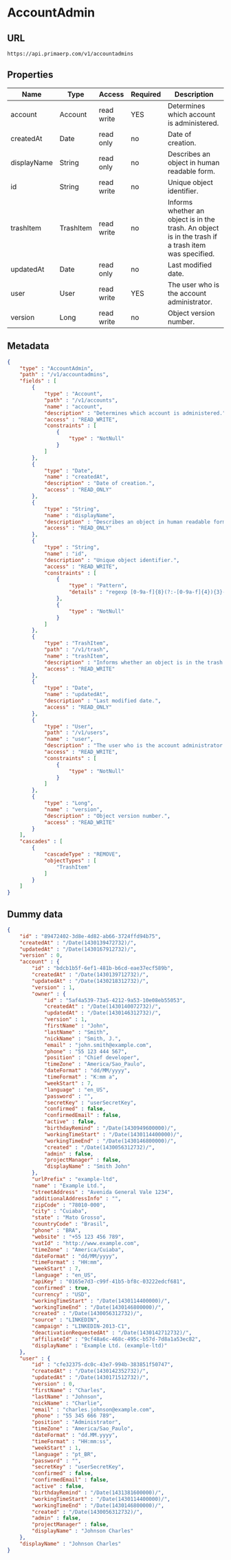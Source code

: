 AccountAdmin
==

## URL

	https://api.primaerp.com/v1/accountadmins

## Properties

| Name        | Type      | Access     | Required | Description                                                                                         |
|-------------|-----------|------------|----------|-----------------------------------------------------------------------------------------------------|
| account     | Account   | read write | YES      | Determines which account is administered.                                                           |
| createdAt   | Date      | read only  | no       | Date of creation.                                                                                   |
| displayName | String    | read only  | no       | Describes an object in human readable form.                                                         |
| id          | String    | read write | no       | Unique object identifier.                                                                           |
| trashItem   | TrashItem | read write | no       | Informs whether an object is in the trash. An object is in the trash if a trash item was specified. |
| updatedAt   | Date      | read only  | no       | Last modified date.                                                                                 |
| user        | User      | read write | YES      | The user who is the account administrator.                                                          |
| version     | Long      | read write | no       | Object version number.                                                                              |

## Metadata

```JSON
{
	"type" : "AccountAdmin",
	"path" : "/v1/accountadmins",
	"fields" : [
		{
			"type" : "Account",
			"path" : "/v1/accounts",
			"name" : "account",
			"description" : "Determines which account is administered.",
			"access" : "READ_WRITE",
			"constraints" : [
				{
					"type" : "NotNull"
				}
			]
		},
		{
			"type" : "Date",
			"name" : "createdAt",
			"description" : "Date of creation.",
			"access" : "READ_ONLY"
		},
		{
			"type" : "String",
			"name" : "displayName",
			"description" : "Describes an object in human readable form.",
			"access" : "READ_ONLY"
		},
		{
			"type" : "String",
			"name" : "id",
			"description" : "Unique object identifier.",
			"access" : "READ_WRITE",
			"constraints" : [
				{
					"type" : "Pattern",
					"details" : "regexp [0-9a-f]{8}(?:-[0-9a-f]{4}){3}-[0-9a-f]{12}"
				},
				{
					"type" : "NotNull"
				}
			]
		},
		{
			"type" : "TrashItem",
			"path" : "/v1/trash",
			"name" : "trashItem",
			"description" : "Informs whether an object is in the trash. An object is in the trash if a trash item was specified.",
			"access" : "READ_WRITE"
		},
		{
			"type" : "Date",
			"name" : "updatedAt",
			"description" : "Last modified date.",
			"access" : "READ_ONLY"
		},
		{
			"type" : "User",
			"path" : "/v1/users",
			"name" : "user",
			"description" : "The user who is the account administrator.",
			"access" : "READ_WRITE",
			"constraints" : [
				{
					"type" : "NotNull"
				}
			]
		},
		{
			"type" : "Long",
			"name" : "version",
			"description" : "Object version number.",
			"access" : "READ_WRITE"
		}
	],
	"cascades" : [
		{
			"cascadeType" : "REMOVE",
			"objectTypes" : [
				"TrashItem"
			]
		}
	]
}
```

## Dummy data

```JSON
{
	"id" : "89472402-3d8e-4d82-ab66-3724ffd94b75",
	"createdAt" : "/Date(1430139472732)/",
	"updatedAt" : "/Date(1430167912732)/",
	"version" : 0,
	"account" : {
		"id" : "bdcb1b5f-6ef1-481b-b6cd-eae37ecf589b",
		"createdAt" : "/Date(1430139712732)/",
		"updatedAt" : "/Date(1430218312732)/",
		"version" : 1,
		"owner" : {
			"id" : "5af4a539-73a5-4212-9a53-10e08eb55053",
			"createdAt" : "/Date(1430140072732)/",
			"updatedAt" : "/Date(1430146312732)/",
			"version" : 1,
			"firstName" : "John",
			"lastName" : "Smith",
			"nickName" : "Smith, J.",
			"email" : "john.smith@example.com",
			"phone" : "55 123 444 567",
			"position" : "Chief developer",
			"timeZone" : "America/Sao_Paulo",
			"dateFormat" : "dd/MM/yyyy",
			"timeFormat" : "K:mm a",
			"weekStart" : 7,
			"language" : "en_US",
			"password" : "",
			"secretKey" : "userSecretKey",
			"confirmed" : false,
			"confirmedEmail" : false,
			"active" : false,
			"birthdayRemind" : "/Date(1430949600000)/",
			"workingTimeStart" : "/Date(1430114400000)/",
			"workingTimeEnd" : "/Date(1430146800000)/",
			"created" : "/Date(1430056312732)/",
			"admin" : false,
			"projectManager" : false,
			"displayName" : "Smith John"
		},
		"urlPrefix" : "example-ltd",
		"name" : "Example Ltd.",
		"streetAddress" : "Avenida General Vale 1234",
		"additionalAddressInfo" : "",
		"zipCode" : "78010-000",
		"city" : "Cuiaba",
		"state" : "Mato Grosso",
		"countryCode" : "Brasil",
		"phone" : "BRA",
		"website" : "+55 123 456 789",
		"vatId" : "http://www.example.com",
		"timeZone" : "America/Cuiaba",
		"dateFormat" : "dd/MM/yyyy",
		"timeFormat" : "HH:mm",
		"weekStart" : 7,
		"language" : "en_US",
		"apiKey" : "0165e7d3-c99f-41b5-bf8c-03222edcf681",
		"confirmed" : true,
		"currency" : "USD",
		"workingTimeStart" : "/Date(1430114400000)/",
		"workingTimeEnd" : "/Date(1430146800000)/",
		"created" : "/Date(1430056312732)/",
		"source" : "LINKEDIN",
		"campaign" : "LINKEDIN-2013-C1",
		"deactivationRequestedAt" : "/Date(1430142712732)/",
		"affiliateId" : "9cf48a6c-468c-495c-b57d-7d8a1a53ec82",
		"displayName" : "Example Ltd. (example-ltd)"
	},
	"user" : {
		"id" : "cfe32375-dc0c-43e7-994b-383851f50747",
		"createdAt" : "/Date(1430142352732)/",
		"updatedAt" : "/Date(1430171512732)/",
		"version" : 0,
		"firstName" : "Charles",
		"lastName" : "Johnson",
		"nickName" : "Charlie",
		"email" : "charles.johnson@example.com",
		"phone" : "55 345 666 789",
		"position" : "Administrator",
		"timeZone" : "America/Sao_Paulo",
		"dateFormat" : "dd.MM.yyyy",
		"timeFormat" : "HH:mm:ss",
		"weekStart" : 1,
		"language" : "pt_BR",
		"password" : "",
		"secretKey" : "userSecretKey",
		"confirmed" : false,
		"confirmedEmail" : false,
		"active" : false,
		"birthdayRemind" : "/Date(1431381600000)/",
		"workingTimeStart" : "/Date(1430114400000)/",
		"workingTimeEnd" : "/Date(1430146800000)/",
		"created" : "/Date(1430056312732)/",
		"admin" : false,
		"projectManager" : false,
		"displayName" : "Johnson Charles"
	},
	"displayName" : "Johnson Charles"
}
```
